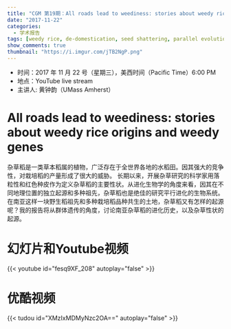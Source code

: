 ```yaml
---
title: "CGM 第19期：All roads lead to weediness: stories about weedy rice origins and weedy genes"
date: "2017-11-22"
categories:
  - 学术报告
tags: [weedy rice, de-domestication, seed shattering, parallel evolution]
show_comments: true
thumbnail: "https://i.imgur.com/jTB2NgP.png"
---
```


- 时间：2017 年 11 月 22 号（星期三），美西时间（Pacific Time）6:00 PM
- 地点：YouTube live stream 
- 主讲人: 黄钟韵（UMass Amherst）

# All roads lead to weediness: stories about weedy rice origins and weedy genes

杂草稻是一类草本稻属的植物，广泛存在于全世界各地的水稻田。因其强大的竞争性，对栽培稻的产量形成了很大的威胁。 长期以来，开展杂草研究的科学家用落粒性和红色种皮作为定义杂草稻的主要性状。从进化生物学的角度来看，因其在不同地理位置的独立起源和多种祖先，杂草稻也是绝佳的研究平行进化的生物系统。在南亚这样一块野生稻祖先和多种栽培稻品种共生的土地，杂草稻又有怎样的起源呢？我的报告将从群体遗传的角度，讨论南亚杂草稻的进化历史，以及杂草性状的起源。

# 幻灯片和Youtube视频

{{< youtube id="fesq9XF_208" autoplay="false" >}}

# 优酷视频

{{< tudou id="XMzIxMDMyNzc2OA==" autoplay="false" >}}

